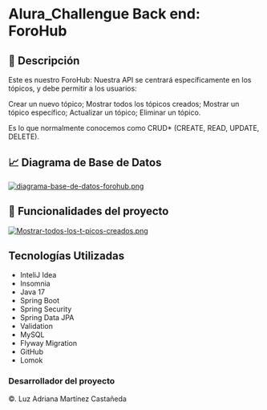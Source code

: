 
<h1>  Alura_Challengue Back end: ForoHub </h1>

<h2> 📝 Descripción</h2>
<p>
  Este es nuestro ForoHub: Nuestra API se centrará específicamente en los tópicos, y debe permitir a los usuarios:

Crear un nuevo tópico;
Mostrar todos los tópicos creados;
Mostrar un tópico específico;
Actualizar un tópico;
Eliminar un tópico.

Es lo que normalmente conocemos como CRUD* (CREATE, READ, UPDATE, DELETE).
</p>

## 📈 Diagrama de Base de Datos
[![diagrama-base-de-datos-forohub.png](https://i.postimg.cc/hPz7QKcj/diagrama-base-de-datos-forohub.png)](https://postimg.cc/ppvdgb9b)

## 🔩 Funcionalidades del proyecto
[![Mostrar-todos-los-t-picos-creados.png](https://i.postimg.cc/x1nC9mjK/Mostrar-todos-los-t-picos-creados.png)](https://postimg.cc/ppcxZpFT)
  
## Tecnologías Utilizadas

- InteliJ Idea
- Insomnia
- Java 17 
- Spring Boot
- Spring Security
- Spring Data JPA
- Validation
- MySQL
- Flyway Migration
- GitHub
- Lomok
  
<h3>Desarrollador del proyecto</h3>
<p> ©. Luz Adriana Martínez Castañeda </p>
